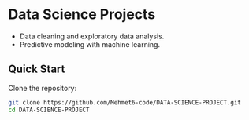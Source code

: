 # Data Science Projects

- Data cleaning and exploratory data analysis.
- Predictive modeling with machine learning.

## Quick Start

Clone the repository:

```bash
git clone https://github.com/Mehmet6-code/DATA-SCIENCE-PROJECT.git
cd DATA-SCIENCE-PROJECT
